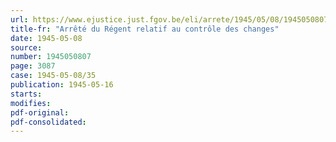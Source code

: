 ```yaml
---
url: https://www.ejustice.just.fgov.be/eli/arrete/1945/05/08/1945050807/justel
title-fr: "Arrêté du Régent relatif au contrôle des changes"
date: 1945-05-08
source:
number: 1945050807
page: 3087
case: 1945-05-08/35
publication: 1945-05-16
starts:
modifies:
pdf-original:
pdf-consolidated:
---
```


